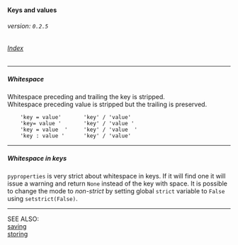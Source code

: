 #### Keys and values
###### _version: `0.2.5`_

###### [Index](index.mdown)
----


##### Whitespace

Whitespace preceding and trailing the key is stripped.  
Whitespace preceding value is stripped but the trailing is preserved.

        'key = value'       'key' / 'value'
        'key= value '       'key' / 'value '
        'key = value  '     'key' / 'value  '
        'key : value '      'key' / 'value'


----

##### Whitespace in keys

`pyproperties` is very strict about whitespace in keys. If it will find one it will issue a warning and return `None` instead of the key with space. 
It is possible to change the mode to _non-strict_ by setting global `strict` variable to `False` using `setstrict(False)`. 


----

SEE ALSO:  
[saving](saving.mdown)  
[storing](storing.mdown)  
